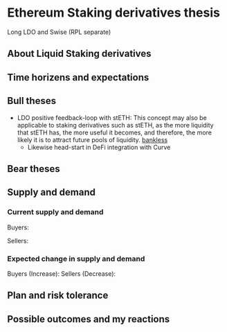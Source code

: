 # Ethereum Staking derivatives thesis

Long LDO and Swise (RPL separate)

## About Liquid Staking derivatives


## Time horizens and expectations

## Bull theses
- LDO positive feedback-loop with stETH: This concept may also be applicable to staking derivatives such as stETH, as the more liquidity that stETH has, the more useful it becomes, and therefore, the more likely it is to attract future pools of liquidity. [bankless](https://newsletter.banklesshq.com/p/is-lido-undervalued)
    - Likewise head-start in DeFi integration with Curve

## Bear theses


## Supply and demand
### Current supply and demand
Buyers:

Sellers:

### Expected change in supply and demand
Buyers (Increase):
Sellers (Decrease):

## Plan and risk tolerance

## Possible outcomes and my reactions
